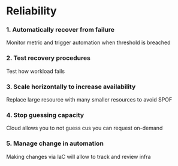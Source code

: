 # Reliability

### 1. Automatically recover from failure

Monitor metric and trigger automation when threshold is breached

### 2. Test recovery procedures

Test how workload fails

### 3. Scale horizontally to increase availability

Replace large resource with many smaller resources to avoid SPOF

### 4. Stop guessing capacity

Cloud allows you to not guess cus you can request on-demand

### 5. Manage change in automation

Making changes via IaC will allow to track and review infra